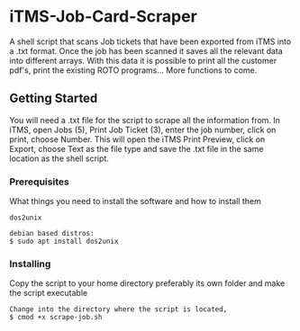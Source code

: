 # iTMS-Job-Card-Scraper
A shell script that scans Job tickets that have been exported from iTMS into a .txt format. Once the job has been scanned it saves all the relevant data into different arrays. With this data it is possible to print all the customer pdf's, print the existing ROTO programs... More functions to come.

## Getting Started

You will need a .txt file for the script to scrape all the information from. In iTMS, open Jobs (5), Print Job Ticket (3), enter the job number, click on print, choose Number. This will open the iTMS Print Preview, click on Export, choose Text as the file type and save the .txt file in the same location as the shell script.

### Prerequisites

What things you need to install the software and how to install them

```
dos2unix

debian based distros:
$ sudo apt install dos2unix
```

### Installing

Copy the script to your home directory preferably its own folder and make the script executable

```
Change into the directory where the script is located,
$ cmod +x scrape-job.sh
```
